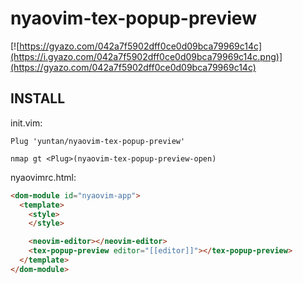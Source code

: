 nyaovim-tex-popup-preview
=========================
[![https://gyazo.com/042a7f5902dff0ce0d09bca79969c14c](https://i.gyazo.com/042a7f5902dff0ce0d09bca79969c14c.png)](https://gyazo.com/042a7f5902dff0ce0d09bca79969c14c)

INSTALL
-------
init.vim:

```vim
Plug 'yuntan/nyaovim-tex-popup-preview'

nmap gt <Plug>(nyaovim-tex-popup-preview-open)
```

nyaovimrc.html:

```html
<dom-module id="nyaovim-app">
  <template>
    <style>
    </style>

    <neovim-editor></neovim-editor>
    <tex-popup-preview editor="[[editor]]"></tex-popup-preview>
  </template>
</dom-module>
```
